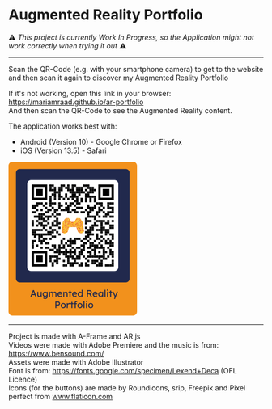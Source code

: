 # Augmented Reality Portfolio

 :warning: *This project is currently Work In Progress, so the Application might not work correctly when trying it out* :warning:
___________

Scan the QR-Code (e.g. with your smartphone camera) to get to the website and then scan it again to discover my Augmented Reality Portfolio </br>

If it's not working, open this link in your browser: https://mariamraad.github.io/ar-portfolio </br>
And then scan the QR-Code to see the Augmented Reality content.

The application works best with:
<UL>
<LI>Android (Version 10) - Google Chrome or Firefox
<LI>iOS (Version 13.5) - Safari
</UL>  
  
<img src="/assets/images/markers/fullMarker_blue.svg" data-canonical-src="/assets/images/markers/fullMarker_blue.svg" width="254" height="305" />

___________

Project is made with A-Frame and AR.js </br>
Videos were made with Adobe Premiere and the music is from: https://www.bensound.com/ </br>
Assets were made with Adobe Illustrator </br>
Font is from: https://fonts.google.com/specimen/Lexend+Deca (OFL Licence) </br>
Icons (for the buttons) are made by Roundicons, srip, Freepik and Pixel perfect from www.flaticon.com </br>
